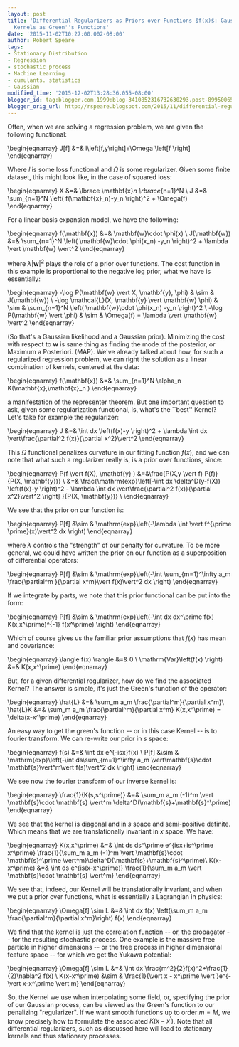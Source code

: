 ```yaml
---
layout: post
title: 'Differential Regularizers as Priors over Functions $f(x)$: Gaussian Process
  Kernels as Green''s Functions'
date: '2015-11-02T10:27:00.002-08:00'
author: Robert Speare
tags:
- Stationary Distribution
- Regression
- stochastic process
- Machine Learning
- cumulants. statistics
- Gaussian
modified_time: '2015-12-02T13:28:36.055-08:00'
blogger_id: tag:blogger.com,1999:blog-3410852316732630293.post-8995006586300579578
blogger_orig_url: http://rspeare.blogspot.com/2015/11/differential-regularizers-as-priors.html
---
```


<div dir="ltr" style="text-align: left;" trbidi="on">Often, when we are 
solving a regression problem, we are given the following functional: 

\begin{eqnarray} 
J[f] &amp;=&amp; l\left[f,y\right]+\Omega \left[f \right] 
\end{eqnarray} 

Where $l$ is some loss functional and $\Omega$ is some regularizer. Given some 
finite dataset, this might look like, in the case of squared loss: 

\begin{eqnarray} 
X &amp;=&amp; \lbrace \mathbf{x}_n \rbrace_{n=1}^N \\ 
J &amp;=&amp; \sum_{n=1}^N \left( f(\mathbf{x}_n)-y_n \right)^2 + \Omega(f) 
\end{eqnarray} 

For a linear basis expansion model, we have the following: 

\begin{eqnarray} 
f(\mathbf{x}) &amp;=&amp; \mathbf{w}\cdot \phi(x) \\ 
J(\mathbf{w}) &amp;=&amp; \sum_{n=1}^N \left(  \mathbf{w}\cdot \phi(x_n) -y_n 
\right)^2 + \lambda \vert \mathbf{w} \vert^2 
\end{eqnarray} 

where $\lambda \vert \mathbf{w} \vert^2$ plays the role of a prior over 
functions. The cost function in this example is proportional to the negative 
log prior, what we have is essentially: 

\begin{eqnarray} 
-\log P(\mathbf{w} \vert X, \mathbf{y}, \phi) &amp; \sim &amp; J(\mathbf{w}) 
\\ 
-\log \mathcal{L}(X, \mathbf{y} \vert \mathbf{w} \phi) &amp; \sim &amp; 
\sum_{n=1}^N \left(  \mathbf{w}\cdot \phi(x_n) -y_n \right)^2 \\ 
-\log P(\mathbf{w} \vert \phi) &amp; \sim &amp;  \Omega(f) = \lambda \vert 
\mathbf{w} \vert^2 
\end{eqnarray} 

(So that's a Gaussian likelihood and a Gaussian prior). Minimizing the cost 
with respect to $\mathbf{w}$ is same thing as finding the mode of the 
posterior, or Maximum a Posteriori. (MAP). We've already talked about how, for 
such a regularized regression problem, we can right the solution as a linear 
combination of kernels, centered at the data: 

\begin{eqnarray} 
f(\mathbf{x}) &amp;=&amp; \sum_{n=1}^N \alpha_n K(\mathbf{x},\mathbf{x}_n ) 
\end{eqnarray} 

a manifestation of the representer theorem. But one important question to ask, 
given some regularization functional, is, what's the ``best'' Kernel? Let's 
take for example the regularizer: 

\begin{eqnarray} 
J &amp;=&amp; \int dx \left(f(x)-y \right)^2 + \lambda \int dx 
\vert\frac{\partial^2 f(x)}{\partial x^2}\vert^2 
\end{eqnarray} 

This $\Omega$ functional penalizes curvature in our fitting function $f(x)$, 
and we can note that what such a regularizer really is, is a prior over 
functions, since: 

\begin{eqnarray} 
P(f  \vert f(X), \mathbf{y} ) &amp;=&amp;\frac{P(X,y \vert f) P(f)}{P(X, 
\mathbf{y})} \\ 
&amp;=&amp; \frac{\mathrm{exp}\left[-\int dx \delta^D(y-f(X)) \left(f(x)-y 
\right)^2 - \lambda \int dx \vert\frac{\partial^2 f(x)}{\partial x^2}\vert^2 
\right] }{P(X, \mathbf{y})} \\ 
\end{eqnarray} 

We see that the prior on our function is: 

\begin{eqnarray} 
P[f] &amp;\sim &amp; \mathrm{exp}\left(-\lambda \int \vert f^{\prime 
\prime}(x)\vert^2 dx \right) 
\end{eqnarray} 

where $\lambda$ controls the "strength" of our penalty for curvature. To be 
more general, we could have written the prior on our function as a 
superposition of differential operators: 

\begin{eqnarray} 
P[f] &amp;\sim &amp; \mathrm{exp}\left(-\int \sum_{m=1}^\infty a_m 
\frac{\partial^m }{\partial x^m}\vert f(x)\vert^2 dx \right) 
\end{eqnarray} 

If we integrate by parts, we note that this prior functional can be put into 
the form: 

\begin{eqnarray} 
P[f] &amp;\sim &amp; \mathrm{exp}\left(-\int dx dx^\prime f(x) 
K(x,x^\prime)^{-1} f(x^\prime) \right) 
\end{eqnarray} 

Which of course gives us the familiar prior assumptions that $f(x)$ has mean 
and covariance: 

\begin{eqnarray} 
\langle f(x) \rangle &amp;=&amp; 0 \\ 
\mathrm{Var}\left(f(x) \right) &amp;=&amp; K(x,x^\prime) 
\end{eqnarray} 

But, for a given differential regularizer, how do we find the associated 
Kernel? The answer is simple, it's just the Green's function of the operator: 

\begin{eqnarray} 
\hat{L} &amp;=&amp; \sum_m a_m \frac{\partial^m}{\partial x^m}\\ 
\hat{L}K &amp;=&amp; \sum_m a_m \frac{\partial^m}{\partial x^m} K(x,x^\prime) 
= \delta(x-x^\prime) 
\end{eqnarray} 

An easy way to get the green's function -- or in this case Kernel -- is to 
fourier transform. We can re-write our prior in $s$ space: 

\begin{eqnarray} 
f(s) &amp;=&amp; \int dx e^{-isx}f(x) \\ 
P[f] &amp;\sim &amp; \mathrm{exp}\left(-\int ds\sum_{m=1}^\infty a_m 
\vert\mathbf{s}\cdot \mathbf{s}\vert^m\vert f(s)\vert^2 dx \right) 
\end{eqnarray} 

We see now the fourier transform of our inverse kernel is: 

\begin{eqnarray} 
\frac{1}{K(s,s^\prime)} &amp;=&amp; \sum_m a_m (-1)^m \vert \mathbf{s}\cdot 
\mathbf{s} \vert^m \delta^D(\mathbf{s}+\mathbf{s}^\prime) 
\end{eqnarray} 

We see that the kernel is diagonal and in $s$ space and semi-positive 
definite. Which means that we are translationally invariant in $x$ space. We 
have: 

\begin{eqnarray} 
K(x,x^\prime) &amp;=&amp; \int ds ds^\prime e^{isx+is^\prime x^\prime} 
\frac{1}{\sum_m a_m (-1)^m \vert \mathbf{s}\cdot \mathbf{s}^\prime 
\vert^m}\delta^D(\mathbf{s}+\mathbf{s}^\prime)\\ 
K(x-x^\prime) &amp;=&amp; \int ds  e^{is(x-x^\prime)} \frac{1}{\sum_m a_m 
\vert \mathbf{s}\cdot \mathbf{s} \vert^m} 
\end{eqnarray} 

We see that, indeed, our Kernel will be translationally invariant, and when we 
put a prior over functions, what is essentially a Lagrangian in physics: 

\begin{eqnarray} 
\Omega[f] \sim L &amp;=&amp; \int dx f(x) \left(\sum_m a_m 
\frac{\partial^m}{\partial x^m}\right) f(x) 
\end{eqnarray} 

We find that the kernel is just the correlation function -- or, the propagator 
-- for the resulting stochastic process. One example is the massive free 
particle in higher dimensions -- or the free process in higher dimensional 
feature space -- for which we get the Yukawa potential: 

\begin{eqnarray} 
\Omega[f] \sim L &amp;=&amp; \int dx \frac{m^2}{2}f(x)^2+\frac{1}{2}\nabla^2 
f(x) \\ 
K(x-x^\prime) &amp;\sim &amp; \frac{1}{\vert x - x^\prime \vert }e^{-\vert 
x-x^\prime \vert m} 
\end{eqnarray} 

So, the Kernel we use when interpolating some field, or, specifying the prior 
of our Gaussian process, can be viewed as the Green's function to our 
penalizing "regularizer". If we want smooth functions up to order $m=M$, we 
know precisely how to formulate the associated $K(x-x^\prime)$. Note that all 
differential regularizers, such as discussed here will lead to stationary 
kernels and thus stationary processes. 